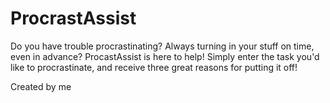 # ProcrastAssist

Do you have trouble procrastinating? Always turning in your stuff on time, even in advance? ProcastAssist is here to help! Simply enter the task you'd like to procrastinate, and receive three great reasons for putting it off!

Created by me
